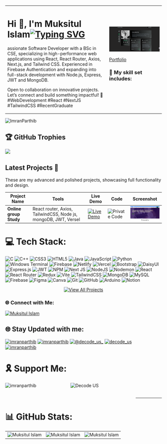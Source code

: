 <table>
    <tr>
        <td width="65%">
            <h1>Hi 👋, I'm Muksitul Islam<a href="https://git.io/typing-svg"><img src="https://readme-typing-svg.herokuapp.com?font=Fira+Code&pause=1000&width=435&lines=Full+stack+Devoloper;Critical+thinker;Good+Communication;UnderStandanle;CSE+Graduate" alt="Typing SVG" /></a></h1>
     <p>
assionate Software Developer with a BSc in CSE, specializing in high-performance web applications using React, React Router, Axios, Next.js, and Tailwind CSS. Experienced in Firebase Authentication and expanding into full-stack development with Node.js, Express, JWT and MongoDB.

</p>
<p>
    Open to collaboration on innovative projects. Let’s connect and build something impactful! 🚀 #WebDevelopment #React #NextJS #TailwindCSS #RecentGraduate
</p>
        </td>
        <td hieght="50%">  
 <img src="./asset/Mine/portfolio.png" width=" ">
 
<p>
    <a href="#" >
    Portfolio
    </a>
</p>
<h3>🚀 My skill set includes:</h3>
<img src="https://img.shields.io/badge/html5-%23E34F26.svg?style=for-the-badge&logo=html5&logoColor=white" alt="">
<img src="https://img.shields.io/badge/css3-%231572B6.svg?style=for-the-badge&logo=css3&logoColor=white" alt="">
<img src="https://img.shields.io/badge/javascript-%23323330.svg?style=for-the-badge&logo=javascript&logoColor=%23F7DF1E" alt="">
<img src="https://img.shields.io/badge/tailwindcss-%2338B2AC.svg?style=for-the-badge&logo=tailwind-css&logoColor=white" alt="">
<img src="https://img.shields.io/badge/react-%2320232a.svg?style=for-the-badge&logo=react&logoColor=%2361DAFB" alt="">
<img src="https://img.shields.io/badge/next.js-000000?style=for-the-badge&logo=next.js&logoColor=white" alt="">
<img src="https://img.shields.io/badge/firebase-%23FFCA28.svg?style=for-the-badge&logo=firebase&logoColor=black" alt="">
<img src="https://img.shields.io/badge/node.js-6DA55F?style=for-the-badge&logo=node.js&logoColor=white" alt="">
<img src="https://img.shields.io/badge/express.js-%23404d59.svg?style=for-the-badge&logo=express&logoColor=white" alt="">
<img src="https://img.shields.io/badge/MongoDB-%234ea94b.svg?style=for-the-badge&logo=mongodb&logoColor=white" alt="">
<img src="https://img.shields.io/badge/figma-%23F24E1E.svg?style=for-the-badge&logo=figma&logoColor=white" alt="">
</td>
</tr>

</table>

<p align="left"> <img
        src="https://komarev.com/ghpvc/?username=ImranParthib&label=Profile%20views&color=0e75b6&style=flat"
        alt="ImranParthib" /> </p>

## 🏆 GitHub Trophies

![](https://github-profile-trophy.vercel.app/?username=MISFOfficial&theme=tokyonight&no-frame=false&no-bg=true&margin-w=4)

## **Latest Projects** 🚀

These are my advanced and polished projects, showcasing full functionality and design.

<table>  
  <thead>  
    <tr>  
      <th>Project Name</th>  
      <th>Tools</th>  
      <th>Live Demo</th>  
      <th>Code</th>  
      <th>Screenshot</th>  
    </tr>  
  </thead>  
  <tbody> 
    <tr>  
      <td><strong>Online group Study</strong></td>  
      <td>  
       React router, Axios, TailwindCSS, Node js, mongoDB, JWT, Versel
      </td>  
      <td><a href="https://group-study-cfcff.web.app/" target="_blank">
        <img src="https://img.shields.io/badge/-Live%20Demo-28a745?style=flat&logo=google-chrome&logoColor=white" alt="Live Demo"/>
      </a></td>  
      <td><img src="https://img.shields.io/badge/-Private%20Code-24292e?style=flat&logo=github&logoColor=white" alt="Private Code"/></td>  
      <td><img src="./asset/Project/project1.png" alt="Online group Study" width="150"/></td>  
    </tr> 
   
  </tbody>  
</table>

# 💻 Tech Stack:

![C](https://img.shields.io/badge/c-%2300599C.svg?style=for-the-badge&logo=c&logoColor=white) ![C++](https://img.shields.io/badge/c++-%2300599C.svg?style=for-the-badge&logo=c%2B%2B&logoColor=white) ![CSS3](https://img.shields.io/badge/css3-%231572B6.svg?style=for-the-badge&logo=css3&logoColor=white) ![HTML5](https://img.shields.io/badge/html5-%23E34F26.svg?style=for-the-badge&logo=html5&logoColor=white) ![Java](https://img.shields.io/badge/java-%23ED8B00.svg?style=for-the-badge&logo=openjdk&logoColor=white) ![JavaScript](https://img.shields.io/badge/javascript-%23323330.svg?style=for-the-badge&logo=javascript&logoColor=%23F7DF1E) ![Python](https://img.shields.io/badge/python-3670A0?style=for-the-badge&logo=python&logoColor=ffdd54) ![Windows Terminal](https://img.shields.io/badge/Windows%20Terminal-%234D4D4D.svg?style=for-the-badge&logo=windows-terminal&logoColor=white) ![Firebase](https://img.shields.io/badge/firebase-%23039BE5.svg?style=for-the-badge&logo=firebase) ![Netlify](https://img.shields.io/badge/netlify-%23000000.svg?style=for-the-badge&logo=netlify&logoColor=#00C7B7) ![Vercel](https://img.shields.io/badge/vercel-%23000000.svg?style=for-the-badge&logo=vercel&logoColor=white) ![Bootstrap](https://img.shields.io/badge/bootstrap-%238511FA.svg?style=for-the-badge&logo=bootstrap&logoColor=white) ![DaisyUI](https://img.shields.io/badge/daisyui-5A0EF8?style=for-the-badge&logo=daisyui&logoColor=white) ![Express.js](https://img.shields.io/badge/express.js-%23404d59.svg?style=for-the-badge&logo=express&logoColor=%2361DAFB) ![JWT](https://img.shields.io/badge/JWT-black?style=for-the-badge&logo=JSON%20web%20tokens) ![NPM](https://img.shields.io/badge/NPM-%23CB3837.svg?style=for-the-badge&logo=npm&logoColor=white) ![Next JS](https://img.shields.io/badge/Next-black?style=for-the-badge&logo=next.js&logoColor=white) ![NodeJS](https://img.shields.io/badge/node.js-6DA55F?style=for-the-badge&logo=node.js&logoColor=white) ![Nodemon](https://img.shields.io/badge/NODEMON-%23323330.svg?style=for-the-badge&logo=nodemon&logoColor=%BBDEAD) ![React](https://img.shields.io/badge/react-%2320232a.svg?style=for-the-badge&logo=react&logoColor=%2361DAFB) ![React Router](https://img.shields.io/badge/React_Router-CA4245?style=for-the-badge&logo=react-router&logoColor=white) ![Redux](https://img.shields.io/badge/redux-%23593d88.svg?style=for-the-badge&logo=redux&logoColor=white) ![Vite](https://img.shields.io/badge/vite-%23646CFF.svg?style=for-the-badge&logo=vite&logoColor=white) ![TailwindCSS](https://img.shields.io/badge/tailwindcss-%2338B2AC.svg?style=for-the-badge&logo=tailwind-css&logoColor=white) ![MongoDB](https://img.shields.io/badge/MongoDB-%234ea94b.svg?style=for-the-badge&logo=mongodb&logoColor=white) ![MySQL](https://img.shields.io/badge/mysql-4479A1.svg?style=for-the-badge&logo=mysql&logoColor=white) ![Firebase](https://img.shields.io/badge/firebase-a08021?style=for-the-badge&logo=firebase&logoColor=ffcd34) ![Figma](https://img.shields.io/badge/figma-%23F24E1E.svg?style=for-the-badge&logo=figma&logoColor=white) ![Canva](https://img.shields.io/badge/Canva-%2300C4CC.svg?style=for-the-badge&logo=Canva&logoColor=white) ![Git](https://img.shields.io/badge/git-%23F05033.svg?style=for-the-badge&logo=git&logoColor=white) ![GitHub](https://img.shields.io/badge/github-%23121011.svg?style=for-the-badge&logo=github&logoColor=white) ![Arduino](https://img.shields.io/badge/-Arduino-00979D?style=for-the-badge&logo=Arduino&logoColor=white) ![Notion](https://img.shields.io/badge/Notion-%23000000.svg?style=for-the-badge&logo=notion&logoColor=white)


<p align="center">
  <a href="#" target="_blank">
    <img src="https://img.shields.io/badge/View%20All-Projects-blue?style=for-the-badge&logo=github" alt="View All Projects" />
  </a>
</p>

### 🌐 Connect with Me:

<p align="left">
    <a href="https://www.linkedin.com/in/msfofficial/" target="_blank">
        <img src="https://img.shields.io/badge/LinkedIn-ImranParthib%20✔-0077B5?style=for-the-badge&logo=linkedin"
            alt="Muksitul Islam" />
    </a>
</p>

## 🌐 Stay Updated with me:

<p align="left">
<a href="https://linkedin.com/in/imranparthib" target="blank"><img align="center"
            src="https://raw.githubusercontent.com/rahuldkjain/github-profile-readme-generator/master/src/images/icons/Social/linked-in-alt.svg"
            alt="imranparthib" height="30" width="40" /></a>
<!-- <a href="https://discord.gg/imranparthib" target="blank"><img align="center"
            src="https://raw.githubusercontent.com/rahuldkjain/github-profile-readme-generator/master/src/images/icons/Social/discord.svg"
            alt="imranparthib" height="30" width="40" /></a> -->
<a href="https://www.facebook.com/ImranPathib.Dev" target="blank"><img align="center"
            src="https://raw.githubusercontent.com/rahuldkjain/github-profile-readme-generator/master/src/images/icons/Social/facebook.svg"
            alt="imranparthib" height="30" width="40" /></a>
<a href="https://www.youtube.com/c/@decode_us_" target="blank"><img align="center"
            src="https://raw.githubusercontent.com/rahuldkjain/github-profile-readme-generator/master/src/images/icons/Social/youtube.svg"
            alt="@decode_us_" height="30" width="40" /></a>            
<a href="https://instagram.com/decode_us" target="blank"><img align="center"
            src="https://raw.githubusercontent.com/rahuldkjain/github-profile-readme-generator/master/src/images/icons/Social/instagram.svg"
            alt="decode_us" height="30" width="40" /></a>  
<!-- <a href="https://twitter.com/imranparthib" target="blank"><img align="center"
            src="https://raw.githubusercontent.com/rahuldkjain/github-profile-readme-generator/master/src/images/icons/Social/twitter.svg"
            alt="imranparthib" height="30" width="40" /></a> -->
<a href="https://dev.to/imranparthib" target="blank"><img align="center"
            src="https://raw.githubusercontent.com/rahuldkjain/github-profile-readme-generator/master/src/images/icons/Social/devto.svg"
            alt="imranparthib" height="30" width="40" /></a>
<!-- <a href="https://codepen.io/@imran-parthib" target="blank"><img align="center"
            src="https://raw.githubusercontent.com/rahuldkjain/github-profile-readme-generator/master/src/images/icons/Social/codepen.svg"
            alt="@imran-parthib" height="30" width="40" /></a> -->


# 🎗️ Support Me:

<p><a href="https://www.buymeacoffee.com/imranparthib"> <img align="left"
            src="https://cdn.buymeacoffee.com/buttons/v2/default-yellow.png" height="50" width="210"
            alt="imranparthib" /></a>
            <!-- <a href="https://ko-fi.com/imranparthib"> <img align="left"
            src="https://cdn.ko-fi.com/cdn/kofi3.png?v=3" height="50" width="210" alt="imranparthib" /></a> -->
            <a href="https://www.youtube.com/@decode_us"> <img align="left"
            src="https://ihitthebutton.com/wp-content/uploads/2020/11/youtube-subscribe-png.png" height="50" width="210" alt="Decode US" /></a></p><br><br>
<hr>

# 📊 GitHub Stats:

<table >
    <tr>
        <td style="text-align: center;">
            <img src="https://github-readme-stats.vercel.app/api?username=MISFOfficial&theme=tokyonight&hide_border=false&include_all_commits=true&count_private=true"
                alt="Muksitul Islam" style="display: block; margin: 0 auto;" />
        </td>
        <td style="text-align: center;">
            <img src="https://nirzak-streak-stats.vercel.app/?user=MISFOfficial&theme=tokyonight&hide_border=false"
                alt="Muksitul Islam" style="display: block; margin: 0 auto;" />
        </td>
        <td style="text-align: center;">
            <img src="https://github-readme-stats.vercel.app/api/top-langs/?username=MISFOfficial&theme=tokyonight&hide_border=false&include_all_commits=true&count_private=true&layout=compact"
                alt="Muksitul Islam" style="display: block; margin: 0 auto;" />
        </td>
    </tr>
</table>